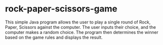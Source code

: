 # rock-paper-scissors-game
This simple Java program allows the user to play a single round of Rock, Paper, Scissors against the computer. The user inputs their choice, and the computer makes a random choice. The program then determines the winner based on the game rules and displays the result.
